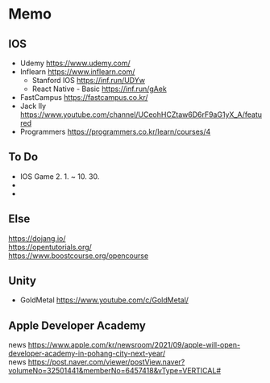 # Memo

## IOS
- Udemy https://www.udemy.com/  
- Inflearn https://www.inflearn.com/  
  - Stanford IOS https://inf.run/UDYw
  - React Native - Basic https://inf.run/gAek
- FastCampus https://fastcampus.co.kr/  
- Jack Ily https://www.youtube.com/channel/UCeohHCZtaw6D6rF9aG1yX_A/featured  
- Programmers https://programmers.co.kr/learn/courses/4

## To Do 
- IOS Game 2. 1. ~ 10. 30.  
- 
-


## Else
https://dojang.io/  
https://opentutorials.org/  
https://www.boostcourse.org/opencourse  


## Unity
- GoldMetal https://www.youtube.com/c/GoldMetal/


## Apple Developer Academy
news https://www.apple.com/kr/newsroom/2021/09/apple-will-open-developer-academy-in-pohang-city-next-year/  
news https://post.naver.com/viewer/postView.naver?volumeNo=32501441&memberNo=6457418&vType=VERTICAL#
